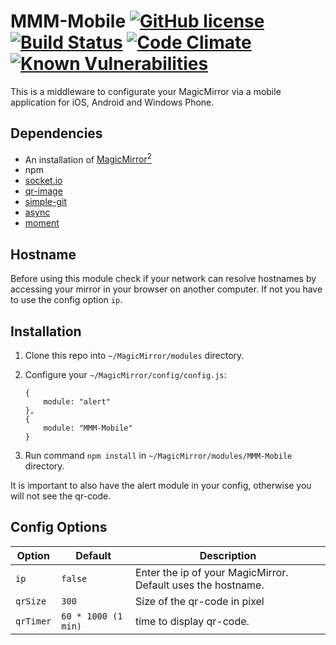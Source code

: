 # MMM-Mobile [![GitHub license](https://img.shields.io/badge/license-MIT-blue.svg?style=flat)](https://raw.githubusercontent.com/fewieden/MMM-Mobile/master/LICENSE) [![Build Status](https://travis-ci.org/fewieden/MMM-Mobile.svg?branch=master)](https://travis-ci.org/fewieden/MMM-Mobile) [![Code Climate](https://codeclimate.com/github/fewieden/MMM-Mobile/badges/gpa.svg?style=flat)](https://codeclimate.com/github/fewieden/MMM-Mobile) [![Known Vulnerabilities](https://snyk.io/test/github/fewieden/mmm-mobile/badge.svg)](https://snyk.io/test/github/fewieden/mmm-mobile)

This is a middleware to configurate your MagicMirror via a mobile application for iOS, Android and Windows Phone.

## Dependencies

* An installation of [MagicMirror<sup>2</sup>](https://github.com/MichMich/MagicMirror)
* npm
* [socket.io](https://www.npmjs.com/package/socket.io)
* [qr-image](https://www.npmjs.com/package/qr-image)
* [simple-git](https://www.npmjs.com/package/simple-git)
* [async](https://www.npmjs.com/package/async)
* [moment](https://www.npmjs.com/package/moment)

## Hostname

Before using this module check if your network can resolve hostnames by accessing your mirror in your browser on another computer.
If not you have to use the config option `ip`.

## Installation

1. Clone this repo into `~/MagicMirror/modules` directory.
1. Configure your `~/MagicMirror/config/config.js`:

    ```
    {
        module: "alert"
    },
    {
        module: "MMM-Mobile"
    }
    ```

1. Run command `npm install` in `~/MagicMirror/modules/MMM-Mobile` directory.
 
It is important to also have the alert module in your config, otherwise you will not see the qr-code.

## Config Options

| **Option** | **Default** | **Description** |
| --- | --- | --- |
| `ip` | `false` | Enter the ip of your MagicMirror. Default uses the hostname. |
| `qrSize` | `300` | Size of the qr-code in pixel |
| `qrTimer` | `60 * 1000 (1 min)` | time to display qr-code. |
